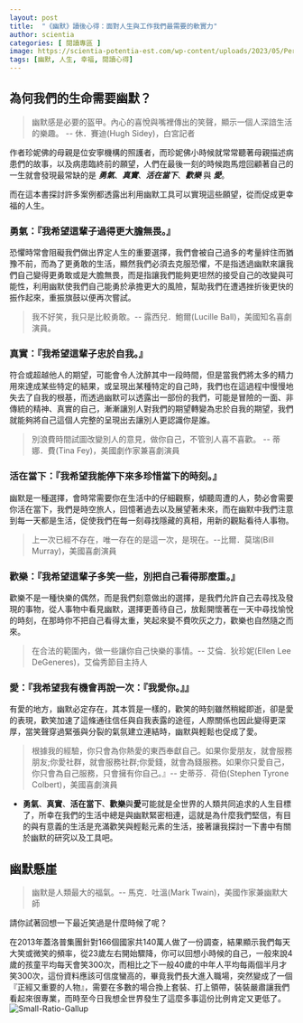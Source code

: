 ```yaml
---
layout: post
title:  "《幽默》讀後心得：面對人生與工作我們最需要的軟實力"
author: scientia
categories: [ 閱讀專區 ]
image: https://scientia-potentia-est.com/wp-content/uploads/2023/05/Perennial-Seller-Cover.png
tags: [幽默, 人生, 幸福, 閱讀心得]
---
```

## 為何我們的生命需要幽默？
> 幽默感是必要的盔甲。內心的喜悅與嘴裡傳出的笑聲，顯示一個人深諳生活的樂趣。 -- 休．賽迪(Hugh Sidey)，白宮記者

作者珍妮佛的母親是位安寧機構的照護者，而珍妮佛小時候就常常聽著母親描述病患們的故事，以及病患臨終前的願望，人們在最後一刻的時候跑馬燈回顧著自己的一生就會發現最常缺的是 ***勇氣***、***真實***、***活在當下***、***歡樂*** 與 ***愛***。

而在這本書探討許多案例都透露出利用幽默工具可以實現這些願望，從而促成更幸福的人生。

### 勇氣：『我希望這輩子過得更大膽無畏。』
恐懼時常會阻礙我們做出界定人生的重要選擇，我們會被自己過多的考量絆住而猶豫不前，而為了更勇敢的生活，顯然我們必須去克服恐懼，不是指透過幽默來讓我們自己變得更勇敢或是大膽無畏，而是指讓我們能夠更坦然的接受自己的改變與可能性，利用幽默使我們自己能勇於承擔更大的風險，幫助我們在遭遇挫折後更快的振作起來，重振旗鼓以便再次嘗試。

> 我不好笑，我只是比較勇敢。-- 露西兒．鮑爾(Lucille Ball)，美國知名喜劇演員。

### 真實：『我希望這輩子忠於自我。』
符合或超越他人的期望，可能會令人沈醉其中一段時間，但是當我們將太多的精力用來達成某些特定的結果，或呈現出某種特定的自己時，我們也在這過程中慢慢地失去了自我的根基，而透過幽默可以透露出一部份的我們，可能是冒險的一面、非傳統的精神、真實的自己，漸漸讓別人對我們的期望轉變為忠於自我的期望，我們就能夠將自己這個人完整的呈現出去讓別人更認識你是誰。

> 別浪費時間試圖改變別人的意見，做你自己，不管別人喜不喜歡。 -- 蒂娜．費(Tina Fey)，美國劇作家兼喜劇演員

### 活在當下：『我希望我能停下來多珍惜當下的時刻。』
幽默是一種選擇，會時常需要你在生活中的仔細觀察，傾聽周遭的人，勢必會需要你活在當下，我們是時空旅人，回憶著過去以及展望著未來，而在幽默中我們注意到每一天都是生活，促使我們在每一刻尋找隱藏的真相，用新的觀點看待人事物。

> 上一次已經不存在，唯一存在的是這一次，是現在。--比爾．莫瑞(Bill Murray)，美國喜劇演員

### 歡樂：『我希望這輩子多笑一些，別把自己看得那麼重。』
歡樂不是一種快樂的偶然，而是我們刻意做出的選擇，是我們允許自己去尋找及發現的事物，從人事物中看見幽默，選擇更善待自己，放鬆開懷著在一天中尋找愉悅的時刻，在那時你不把自己看得太重，笑起來變不費吹灰之力，歡樂也自然隨之而來。

> 在合法的範圍內，做一些讓你自己快樂的事情。-- 艾倫．狄珍妮(Ellen Lee DeGeneres)，艾倫秀節目主持人

### 愛：『我希望我有機會再說一次：『我愛你。』』
有愛的地方，幽默必定存在，其本質是一樣的，歡笑的時刻雖然稍縱即逝，卻是愛的表現，歡笑加速了這條通往信任與自我表露的途徑，人際關係也因此變得更深厚，當笑聲穿過緊張與分裂的氣氛建立連結時，幽默與輕鬆也促成了愛。

> 根據我的經驗，你只會為你熱愛的東西奉獻自己。如果你愛朋友，就會服務朋友;你愛社群，就會服務社群;你愛錢，就會為錢服務。如果你只愛自己，你只會為自己服務，只會擁有你自己。』-- 史蒂芬．荷伯(Stephen Tyrone Colbert)，美國喜劇演員

* **勇氣**、**真實**、**活在當下**、**歡樂**與**愛**可能就是全世界的人類共同追求的人生目標了，所幸在我們的生活中總是與幽默緊密相連，這就是為什麼我們堅信，有目的與有意義的生活是充滿歡笑與輕鬆元素的生活，接著讓我探討一下書中有關於幽默的研究以及工具吧。

## 幽默懸崖
> 幽默是人類最大的福氣。-- 馬克．吐溫(Mark Twain)，美國作家兼幽默大師

請你試著回想一下最近笑過是什麼時候了呢？

在2013年蓋洛普集團針對166個國家共140萬人做了一份調查，結果顯示我們每天大笑或微笑的頻率，從23歲左右開始驟降，你可以回想小時候的自己，一般來說4歲的孩童平均每天會笑300次，而相比之下一般40歲的中年人平均每兩個半月才笑300次，這份資料應該可信度蠻高的，畢竟我們長大進入職場，突然變成了一個『正經又重要的人物』，需要在多數的場合換上套裝、打上領帶，裝裝嚴肅讓我們看起來很專業，而時至今日我想全世界發生了這麼多事這份比例肯定又更低了。
![Small-Ratio-Gallup](https://scientia-potentia-est.com/wp-content/uploads/2024/11/Screenshot-2024-11-23-at-7.46.15 PM.png)
